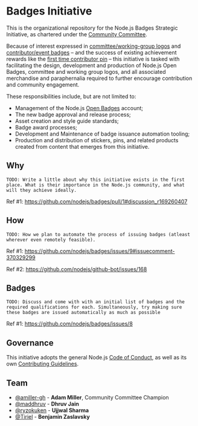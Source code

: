 # Badges Initiative

This is the organizational repository for the Node.js Badges Strategic Initiative, as chartered under the [Community Committee].

Because of interest expressed in [committee/working-group logos](https://github.com/nodejs/build/issues/529) and [contributor/event badges](https://github.com/nodejs/community-committee/issues/212#issuecomment-366805114) – and the success of existing achievement rewards like the [first time contributor pin](http://pbs.twimg.com/media/DN9YuC-XkAE4WSi.jpg) – this initiative is tasked with facilitating the design, development and production of Node.js Open Badges, committee and working group logos, and all associated merchandise and paraphernalia required to further encourage contribution and community engagement.

These responsibilities include, but are not limited to:
 - Management of the Node.js [Open Badges] account;
 - The new badge approval and release process;
 - Asset creation and style guide standards;
 - Badge award processes;
 - Development and Maintenance of badge issuance automation tooling;
 - Production and distribution of stickers, pins, and related products created from content that emerges from this initiative.

## Why

`TODO: Write a little about why this initiative exists in the first place. What is their importance in the Node.js community, and what will they achieve ideally.`

Ref #1: https://github.com/nodejs/badges/pull/1#discussion_r169260407

## How

`TODO: How we plan to automate the process of issuing badges (atleast wherever even remotely feasible).`

Ref #1: https://github.com/nodejs/badges/issues/9#issuecomment-370329299

Ref #2: https://github.com/nodejs/github-bot/issues/168

## Badges

`TODO: Discuss and come with with an initial list of badges and the required qualifications for each. Simultaneously, try making sure these badges are issued automatically as much as possible`

Ref #1: https://github.com/nodejs/badges/issues/8

## Governance
This initiative adopts the general Node.js [Code of Conduct], as well as its own
[Contributing Guidelines].

## Team
- [@amiller-gh](https://github.com/amiller-gh) - **Adam Miller**, Community Committee Champion
- [@maddhruv](https://github.com/maddhruv) - **Dhruv Jain**
- [@ryzokuken](https://github.com/ryzokuken) - **Ujjwal Sharma**
- [@Tiriel](https://github.com/Tiriel) - **Benjamin Zaslavsky**

[Community Committee]: https://github.com/nodejs/community-committee
[Open Badges]: https://openbadges.org/get-started/
[Code of Conduct]: https://github.com/nodejs/admin/blob/master/CODE_OF_CONDUCT.md
[Contributing Guidelines]: ./CONTRIBUTING.md
